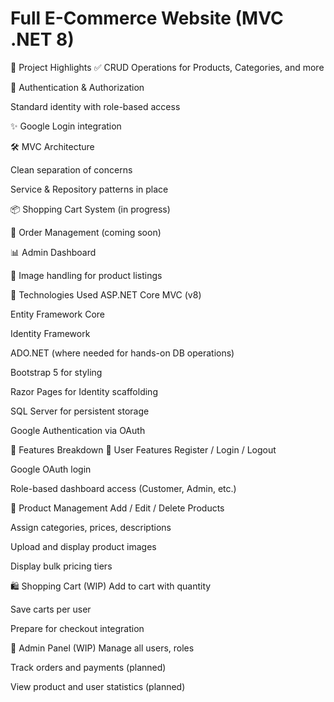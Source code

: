 
# Full E-Commerce Website (MVC .NET 8)

🚀 Project Highlights ✅ CRUD Operations for Products, Categories, and more

🔐 Authentication & Authorization

Standard identity with role-based access

✨ Google Login integration

🛠️ MVC Architecture

Clean separation of concerns

Service & Repository patterns in place

📦 Shopping Cart System (in progress)

🧾 Order Management (coming soon)

📊 Admin Dashboard

📸 Image handling for product listings

🧱 Technologies Used ASP.NET Core MVC (v8)

Entity Framework Core

Identity Framework

ADO.NET (where needed for hands-on DB operations)

Bootstrap 5 for styling

Razor Pages for Identity scaffolding

SQL Server for persistent storage

Google Authentication via OAuth

🧩 Features Breakdown 🧍 User Features Register / Login / Logout

Google OAuth login

Role-based dashboard access (Customer, Admin, etc.)

🛒 Product Management Add / Edit / Delete Products

Assign categories, prices, descriptions

Upload and display product images

Display bulk pricing tiers

🛍 Shopping Cart (WIP) Add to cart with quantity

Save carts per user

Prepare for checkout integration

🔐 Admin Panel (WIP) Manage all users, roles

Track orders and payments (planned)

View product and user statistics (planned)
